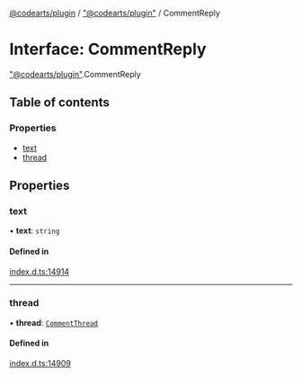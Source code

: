 [@codearts/plugin](../README.md) / ["@codearts/plugin"](../modules/_codearts_plugin_.md) / CommentReply

# Interface: CommentReply

["@codearts/plugin"](../modules/_codearts_plugin_.md).CommentReply

## Table of contents

### Properties

- [text](codearts_plugin_.CommentReply.md#text)
- [thread](codearts_plugin_.CommentReply.md#thread)

## Properties

### text

• **text**: `string`

#### Defined in

[index.d.ts:14914](https://github.com/huaweicloud/cloudide-plugin-api/blob/d4de966/index.d.ts#L14914)

___

### thread

• **thread**: [`CommentThread`](codearts_plugin_.CommentThread.md)

#### Defined in

[index.d.ts:14909](https://github.com/huaweicloud/cloudide-plugin-api/blob/d4de966/index.d.ts#L14909)
